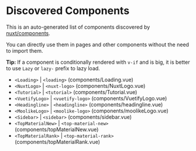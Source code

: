 # Discovered Components

This is an auto-generated list of components discovered by [nuxt/components](https://github.com/nuxt/components).

You can directly use them in pages and other components without the need to import them.

**Tip:** If a component is conditionally rendered with `v-if` and is big, it is better to use `Lazy` or `lazy-` prefix to lazy load.

- `<Loading>` | `<loading>` (components/Loading.vue)
- `<NuxtLogo>` | `<nuxt-logo>` (components/NuxtLogo.vue)
- `<Tutorial>` | `<tutorial>` (components/Tutorial.vue)
- `<VuetifyLogo>` | `<vuetify-logo>` (components/VuetifyLogo.vue)
- `<Headingline>` | `<headingline>` (components/headingline.vue)
- `<MoolikeLogo>` | `<moolike-logo>` (components/moolikeLogo.vue)
- `<Sidebar>` | `<sidebar>` (components/sidebar.vue)
- `<TopMaterialNew>` | `<top-material-new>` (components/topMaterialNew.vue)
- `<TopMaterialRank>` | `<top-material-rank>` (components/topMaterialRank.vue)
